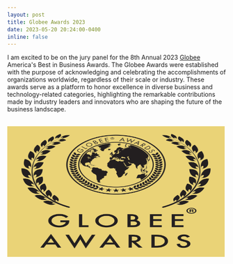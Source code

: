 ```yaml
---
layout: post
title: Globee Awards 2023
date: 2023-05-20 20:24:00-0400
inline: false
---
```


I am excited to be on the jury panel for the 8th Annual 2023 [Globee](https://globeeawards.com/about) America's Best in Business Awards. The Globee Awards were established with the purpose of acknowledging and celebrating the accomplishments of organizations worldwide, regardless of their scale or industry. These awards serve as a platform to honor excellence in diverse business and technology-related categories, highlighting the remarkable contributions made by industry leaders and innovators who are shaping the future of the business landscape.

<br/><img src='/assets/img/Globee.png' width="500" height="300" align="center">
